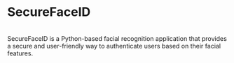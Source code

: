 # SecureFaceID
<br>
SecureFaceID is a Python-based facial recognition application that provides a secure and user-friendly way to authenticate users based on their facial features.

